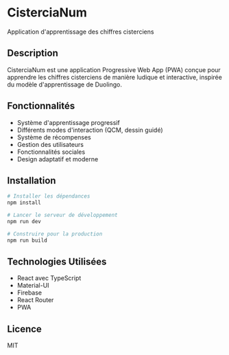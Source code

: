 # CisterciaNum

Application d'apprentissage des chiffres cisterciens

## Description

CisterciaNum est une application Progressive Web App (PWA) conçue pour apprendre les chiffres cisterciens de manière ludique et interactive, inspirée du modèle d'apprentissage de Duolingo.

## Fonctionnalités

- Système d'apprentissage progressif
- Différents modes d'interaction (QCM, dessin guidé)
- Système de récompenses
- Gestion des utilisateurs
- Fonctionnalités sociales
- Design adaptatif et moderne

## Installation

```bash
# Installer les dépendances
npm install

# Lancer le serveur de développement
npm run dev

# Construire pour la production
npm run build
```

## Technologies Utilisées

- React avec TypeScript
- Material-UI
- Firebase
- React Router
- PWA

## Licence

MIT
